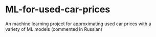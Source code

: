 # ML-for-used-car-prices
An machine learning project for approximating used car prices with a variety of ML models (commented in Russian)

